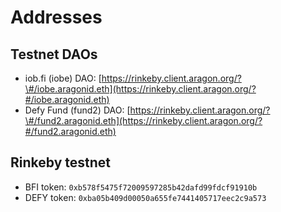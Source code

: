 # Addresses

## Testnet DAOs

* iob.fi \(iobe\) DAO: [https://rinkeby.client.aragon.org/?\#/iobe.aragonid.eth](https://rinkeby.client.aragon.org/?#/iobe.aragonid.eth)
* Defy Fund \(fund2\) DAO: [https://rinkeby.client.aragon.org/?\#/fund2.aragonid.eth](https://rinkeby.client.aragon.org/?#/fund2.aragonid.eth)

## Rinkeby testnet

* BFI token: `0xb578f5475f72009597285b42dafd99fdcf91910b`
* DEFY token: `0xba05b409d00050a655fe7441405717eec2c9a573`



